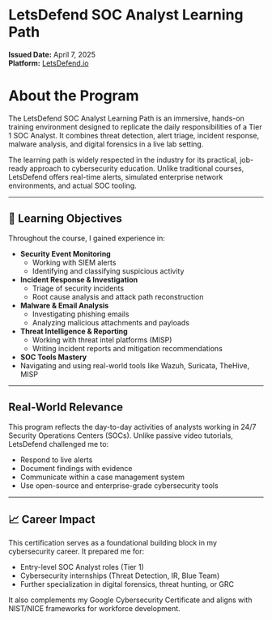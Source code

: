# LetsDefend SOC Analyst Learning Path

**Issued Date:** April 7, 2025  
**Platform:** [LetsDefend.io](https://letsdefend.io)


# About the Program

The LetsDefend SOC Analyst Learning Path is an immersive, hands-on training environment designed to replicate the daily responsibilities of a Tier 1 SOC Analyst. It combines threat detection, alert triage, incident response, malware analysis, and digital forensics in a live lab setting.

The learning path is widely respected in the industry for its practical, job-ready approach to cybersecurity education. Unlike traditional courses, LetsDefend offers real-time alerts, simulated enterprise network environments, and actual SOC tooling.

---

## 🎯 Learning Objectives

Throughout the course, I gained experience in:

- **Security Event Monitoring**
  - Working with SIEM alerts
  - Identifying and classifying suspicious activity
- **Incident Response & Investigation**
  - Triage of security incidents
  - Root cause analysis and attack path reconstruction
- **Malware & Email Analysis**
  - Investigating phishing emails
  - Analyzing malicious attachments and payloads
- **Threat Intelligence & Reporting**
  - Working with threat intel platforms (MISP)
  - Writing incident reports and mitigation recommendations
-  **SOC Tools Mastery**
  - Navigating and using real-world tools like Wazuh, Suricata, TheHive, MISP

---

## Real-World Relevance

This program reflects the day-to-day activities of analysts working in 24/7 Security Operations Centers (SOCs). Unlike passive video tutorials, LetsDefend challenged me to:

- Respond to live alerts
- Document findings with evidence
- Communicate within a case management system
- Use open-source and enterprise-grade cybersecurity tools

---

## 📈 Career Impact

This certification serves as a foundational building block in my cybersecurity career. It prepared me for:

- Entry-level SOC Analyst roles (Tier 1)
- Cybersecurity internships (Threat Detection, IR, Blue Team)
- Further specialization in digital forensics, threat hunting, or GRC

It also complements my Google Cybersecurity Certificate and aligns with NIST/NICE frameworks for workforce development.
